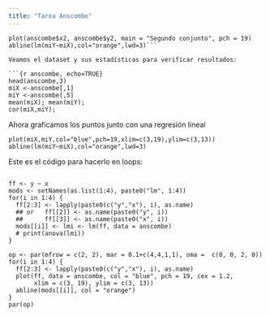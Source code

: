 ```yaml
---
title: "Tarea Anscombe"
---
```


```{r setup, include=FALSE}
plot(anscombe$x2, anscombe$y2, main = "Segundo conjunto", pch = 19)
abline(lm(miY~miX),col="orange",lwd=3)```

Veamos el dataset y sus estadísticas para verificar resultados:

```{r anscombe, echo=TRUE}
head(anscombe,3)
miX <-anscombe[,1]
miY <-anscombe[,5]
mean(miX); mean(miY);
cor(miX,miY);
```
Ahora graficamos los puntos junto con una regresión lineal

```{r}
plot(miX,miY,col="blue",pch=19,xlim=c(3,19),ylim=c(3,13))
abline(lm(miY~miX),col="orange",lwd=3)
```

Este es el código para hacerlo en loops:

```{r}

ff <- y ~ x
mods <- setNames(as.list(1:4), paste0("lm", 1:4))
for(i in 1:4) {
  ff[2:3] <- lapply(paste0(c("y","x"), i), as.name)
  ## or   ff[[2]] <- as.name(paste0("y", i))
  ##      ff[[3]] <- as.name(paste0("x", i))
  mods[[i]] <- lmi <- lm(ff, data = anscombe)
  # print(anova(lmi))
}

op <- par(mfrow = c(2, 2), mar = 0.1+c(4,4,1,1), oma =  c(0, 0, 2, 0))
for(i in 1:4) {
  ff[2:3] <- lapply(paste0(c("y","x"), i), as.name)
  plot(ff, data = anscombe, col = "blue", pch = 19, cex = 1.2,
       xlim = c(3, 19), ylim = c(3, 13))
  abline(mods[[i]], col = "orange")
}
par(op)
```
